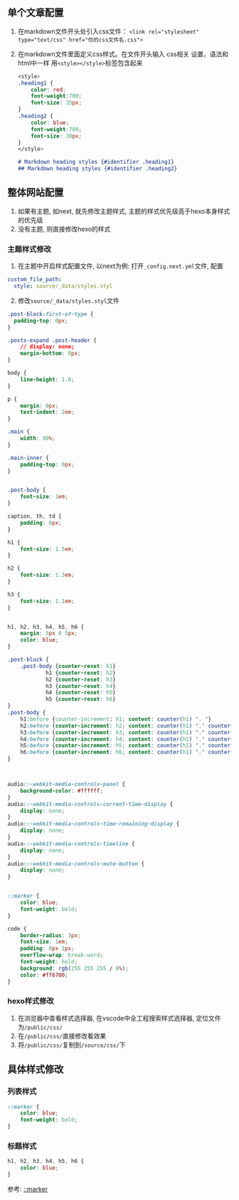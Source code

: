 ## 单个文章配置

1. 在markdown文件开头处引入css文件：
    `<link rel="stylesheet" type="text/css" href="你的css文件名.css">` 

2. 在markdown文件里面定义css样式。在文件开头输入 css相关 设置，语法和html中一样 用`<style></style>`标签包含起来

    ```css
    <style>
    .heading1 {
        color: red;
        font-weight:700;
        font-size: 35px;
    }
    .heading2 {
        color: blue;
        font-weight:700;
        font-size: 30px;
    }
    </style>
    ```
    ```md
    # Markdown heading styles {#identifier .heading1}
    ## Markdown heading styles {#identifier .heading2}
    ```


## 整体网站配置
1. 如果有主题, 如next, 就先修改主题样式, 主题的样式优先级高于hexo本身样式的优先级
2. 没有主题, 则直接修改hexo的样式

### 主题样式修改
1. 在主题中开启样式配置文件, 以next为例: 打开`_config.next.yml`文件, 配置

```yml
custom_file_path:
  style: source/_data/styles.styl
```

2. 修改`source/_data/styles.styl`文件
```css
.post-block:first-of-type {
  padding-top: 0px;
}

.posts-expand .post-header {
    // display: none;
    margin-bottom: 0px;
}

body {
    line-height: 1.8;
}

p {
    margin: 0px;
    text-indent: 2em;
}

.main {
    width: 90%;
}

.main-inner {
    padding-top: 0px;
}


.post-body {
    font-size: 1em;
}

caption, th, td {
    padding: 0px;
}

h1 {
    font-size: 1.5em;
}

h2 {
    font-size: 1.3em;
}

h3 {
    font-size: 1.1em;
}


h1, h2, h3, h4, h5, h6 {
    margin: 5px 0 5px;
    color: blue;
}

.post-block {
    .post-body {counter-reset: h1}
            h1 {counter-reset: h2}
            h2 {counter-reset: h3}
            h3 {counter-reset: h4}
            h4 {counter-reset: h5}
            h5 {counter-reset: h6}
}
.post-body {
    h1:before {counter-increment: h1; content: counter(h1) ". "}
    h2:before {counter-increment: h2; content: counter(h1) "." counter(h2) ". "}
    h3:before {counter-increment: h3; content: counter(h1) "." counter(h2) "." counter(h3) ". "}
    h4:before {counter-increment: h4; content: counter(h1) "." counter(h2) "." counter(h3) "." counter(h4) ". "}
    h5:before {counter-increment: h5; content: counter(h1) "." counter(h2) "." counter(h3) "." counter(h4) "." counter(h5) ". "}
    h6:before {counter-increment: h6; content: counter(h1) "." counter(h2) "." counter(h3) "." counter(h4) "." counter(h5) "." counter(h6) ". "}
}



audio::-webkit-media-controls-panel {
    background-color: #ffffff;
}
audio::-webkit-media-controls-current-time-display {
    display: none;
}
audio::-webkit-media-controls-time-remaining-display {
    display: none;
}
audio::-webkit-media-controls-timeline {
    display: none;
}
audio::-webkit-media-controls-mute-button {
    display: none;
}


::marker {
    color: blue;
    font-weight: bold;
}

code {
    border-radius: 3px;
    font-size: 1em;
    padding: 0px 1px;
    overflow-wrap: break-word;
    font-weight: bold;
    background: rgb(255 255 255 / 0%);
    color: #ff6700;
}

```


### hexo样式修改

1. 在浏览器中查看样式选择器, 在vscode中全工程搜索样式选择器, 定位文件为`/public/css/`
2. 在`/public/css/`直接修改看效果
3. 将`/public/css/`复制到`/source/css/`下


## 具体样式修改




### 列表样式

```css
::marker {
    color: blue;
    font-weight: bold;
}
```

### 标题样式

```css
h1, h2, h3, h4, h5, h6 {
    color: blue;
}
```


参考:
[::marker](https://developer.mozilla.org/zh-CN/docs/Web/CSS/::marker)


